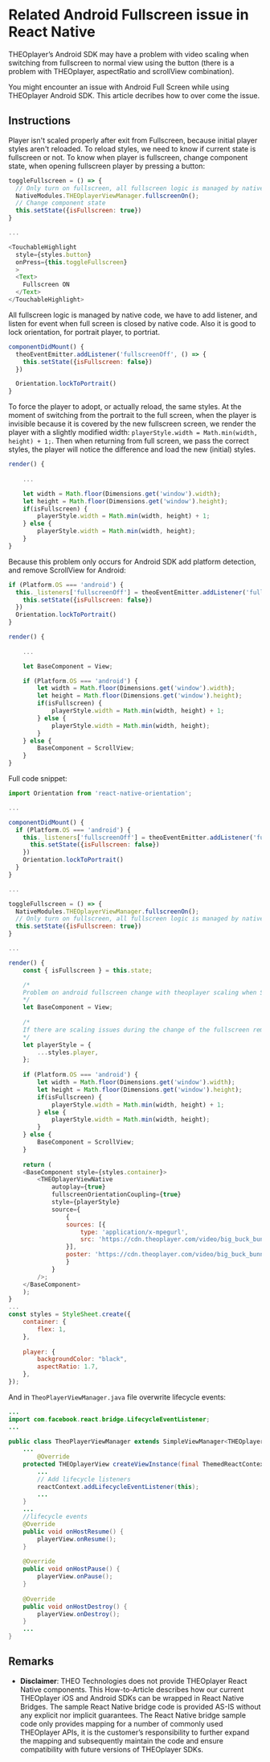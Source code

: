 # Related Android Fullscreen issue in React Native

THEOplayer’s Android SDK may have a problem with video scaling when switching from fullscreen to normal view using the button (there is a problem with THEOplayer, aspectRatio and scrollView combination). 

You might encounter an issue with Android Full Screen while using THEOplayer Android SDK. This article decribes how to over come the issue. 

## Instructions

Player isn't scaled properly after exit from Fullscreen, because initial player styles aren't reloaded.
To reload styles, we need to know if current state is fullscreen or not.
To know when player is fullscreen, change component state, when opening fullscreen player by pressing a button:

```js
toggleFullscreen = () => {
  // Only turn on fullscreen, all fullscreen logic is managed by native fullscreen
  NativeModules.THEOplayerViewManager.fullscreenOn();
  // Change component state
  this.setState({isFullscreen: true})
}

...

<TouchableHighlight
  style={styles.button}
  onPress={this.toggleFullscreen}
  >
  <Text>
    Fullscreen ON
  </Text>
</TouchableHighlight>
```

All fullscreen logic is managed by native code, we have to add listener, and listen for event when full screen is closed by native code.
Also it is good to lock orientation, for portrait player, to portriat.

```js
componentDidMount() {
  theoEventEmitter.addListener('fullscreenOff', () => {
    this.setState({isFullscreen: false})
  })

  Orientation.lockToPortrait()
}
```

To force the player to adopt, or actually reload, the same styles. At the moment of switching from the portrait to the full screen, when the player is invisible because it is covered by the new fullscreen screen, we render the player with a slightly modified width: `playerStyle.width = Math.min(width, height) + 1;`. Then when returning from full screen, we pass the correct styles, the player will notice the difference and load the new (initial) styles.

```js
render() {
    
    ...

    let width = Math.floor(Dimensions.get('window').width);
    let height = Math.floor(Dimensions.get('window').height);
    if(isFullscreen) {
        playerStyle.width = Math.min(width, height) + 1;
    } else {
        playerStyle.width = Math.min(width, height);
    }
}
```

Because this problem only occurs for Android SDK add platform detection, and remove ScrollView for Android:
```js
if (Platform.OS === 'android') {
  this._listeners['fullscreenOff'] = theoEventEmitter.addListener('fullscreenOff', () => {
    this.setState({isFullscreen: false})
  })
  Orientation.lockToPortrait()
}
```
```js
render() {
    
    ...

    let BaseComponent = View;

    if (Platform.OS === 'android') {
        let width = Math.floor(Dimensions.get('window').width);
        let height = Math.floor(Dimensions.get('window').height);
        if(isFullscreen) {
            playerStyle.width = Math.min(width, height) + 1;
        } else {
            playerStyle.width = Math.min(width, height);
        }
    } else {
        BaseComponent = ScrollView;
    }
}
```

Full code snippet:

```js
import Orientation from 'react-native-orientation';

...

componentDidMount() {
  if (Platform.OS === 'android') {
    this._listeners['fullscreenOff'] = theoEventEmitter.addListener('fullscreenOff', () => {
      this.setState({isFullscreen: false})
    })
    Orientation.lockToPortrait()
  }
}

...

toggleFullscreen = () => {
  NativeModules.THEOplayerViewManager.fullscreenOn();
  // Only turn on fullscreen, all fullscreen logic is managed by native fullscreen
  this.setState({isFullscreen: true})
}

...

render() {
    const { isFullscreen } = this.state;

    /*
    Problem on android fullscreen change with theoplayer scaling when ScrollView component is set
    */
    let BaseComponent = View;
    
    /*
    If there are scaling issues during the change of the fullscreen remove 'aspectRatio' & set player height
    */
    let playerStyle = {
        ...styles.player,
    };
    
    if (Platform.OS === 'android') {
        let width = Math.floor(Dimensions.get('window').width);
        let height = Math.floor(Dimensions.get('window').height);
        if(isFullscreen) {
            playerStyle.width = Math.min(width, height) + 1;
        } else {
            playerStyle.width = Math.min(width, height);
        }
    } else {
        BaseComponent = ScrollView;
    }
    
    return (
    <BaseComponent style={styles.container}>
        <THEOplayerViewNative
            autoplay={true}
            fullscreenOrientationCoupling={true}
            style={playerStyle}
            source={
                {
                sources: [{
                    type: 'application/x-mpegurl',
                    src: 'https://cdn.theoplayer.com/video/big_buck_bunny/big_buck_bunny.m3u8',
                }],
                poster: 'https://cdn.theoplayer.com/video/big_buck_bunny/poster.jpg'
                }
            }
        />;
    </BaseComponent>
    );
}
...
const styles = StyleSheet.create({
    container: {
        flex: 1,
    },
    
    player: {
        backgroundColor: "black",
        aspectRatio: 1.7,
    },
});
```

And in `TheoPlayerViewManager.java` file overwrite lifecycle events:

```java
...
import com.facebook.react.bridge.LifecycleEventListener;
...
    
public class TheoPlayerViewManager extends SimpleViewManager<THEOplayerView> implements LifecycleEventListener {
    ...
        @Override
    protected THEOplayerView createViewInstance(final ThemedReactContext reactContext) {
        ...
        // Add lifecycle listeners
        reactContext.addLifecycleEventListener(this);
        ...
    }
    ...
    //lifecycle events
    @Override
    public void onHostResume() {
        playerView.onResume();
    }
    
    @Override
    public void onHostPause() {
        playerView.onPause();
    }
    
    @Override
    public void onHostDestroy() {
        playerView.onDestroy();
    }
    ...
}
```

## Remarks

- **Disclaimer**: THEO Technologies does not provide THEOplayer React Native components. This How-to-Article describes how our current THEOplayer iOS and Android SDKs can be wrapped in React Native Bridges. The sample React Native bridge code is provided AS-IS without any explicit nor implicit guarantees. The React Native bridge sample code only provides mapping for a number of commonly used THEOplayer APIs, it is the customer’s responsibility to further expand the mapping and subsequently maintain the code and ensure compatibility with future versions of THEOplayer SDKs.